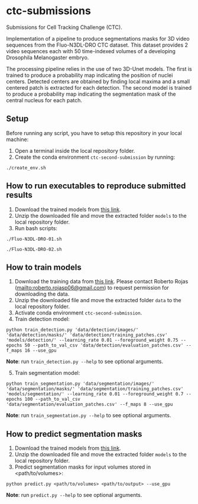 # ctc-submissions
Submissions for Cell Tracking Challenge (CTC).

Implementation of a pipeline to produce segmentations masks for 3D video sequences
from the Fluo-N3DL-DRO CTC dataset. This dataset provides 2 video sequences each with
50 time-indexed volumes of a developing Drosophila Melanogaster embryo.

The processing pipeline relies in the use of two 3D-Unet models. The first is trained to produce
a probability map indicating the position of nuclei centers. Detected centers are obtained
by finding local maxima and a small centered patch is extracted for each detection.
The second model is trained to produce a probability map indicating the segmentation mask
of the central nucleus for each patch.

## Setup
Before running any script, you have to setup this repository in your local machine:
1. Open a terminal inside the local repository folder.
2. Create the conda environment `ctc-second-submission` by running:
```
./create_env.sh
```

## How to run executables to reproduce submitted results
1. Download the trained models from [this link](https://drive.google.com/file/d/1LMNqzilxm0us4UULOT3LHTkkybe5-uTz/view?usp=share_link).
2. Unzip the downloaded file and move the extracted folder `models` to the local repository folder.
3. Run bash scripts:
```
./Fluo-N3DL-DRO-01.sh
```
```
./Fluo-N3DL-DRO-02.sh
```

## How to train models
1. Download the training data from [this link](https://drive.google.com/file/d/19PR8EMcDpdp3fxlh6Bgag-T5k4-AijXj/view?usp=sharing). Please contact Roberto Rojas (<mailto:roberto.rojasp06@gmail.com>) to request permission for downloading the data.
2. Unzip the downloaded file and move the extracted folder `data` to the local repository folder.
3. Activate conda environment `ctc-second-submission`.
4. Train detection model:
```
python train_detection.py 'data/detection/images/' 'data/detection/masks/' 'data/detection/training_patches.csv' 'models/detection/' --learning_rate 0.01 --foreground_weight 0.75 --epochs 50 --path_to_val_csv 'data/detection/evaluation_patches.csv' --f_maps 16 --use_gpu 
```
**Note**: run `train_detection.py --help` to see optional arguments.

5. Train segmentation model:
```
python train_segmentation.py 'data/segmentation/images/' 'data/segmentation/masks/' 'data/segmentation/training_patches.csv' 'models/segmentation/' --learning_rate 0.01 --foreground_weight 0.7 --epochs 100 --path_to_val_csv 'data/segmentation/evaluation_patches.csv' --f_maps 8 --use_gpu
```
**Note**: run `train_segmentation.py --help` to see optional arguments.

## How to predict segmentation masks
1. Download the trained models from [this link](https://drive.google.com/file/d/1LMNqzilxm0us4UULOT3LHTkkybe5-uTz/view?usp=share_link).
2. Unzip the downloaded file and move the extracted folder `models` to the local repository folder.
3. Predict segmentation masks for input volumes stored in <path/to/volumes>:
```
python predict.py <path/to/volumes> <path/to/output> --use_gpu
```
**Note**: run `predict.py --help` to see optional arguments.
